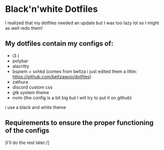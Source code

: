 # Black'n'white Dotfiles
I realized that my dotfiles needed an update but I was too lazy lol so I might as well redo them! 

## My dotfiles contain my configs of:
+ i3 (
+ polybar
+ alacritty
+ bspwm + sxhkd (comes from beltza i just edited them a little: https://github.com/beltzawoo/dotfiles)
+ zathura
+ discord custom css
+ gtk system theme
+ nvim (the config is a bit big but I will try to put it on github)

i use a black and white theme

## Requirements to ensure the proper functioning of the configs

[I'll do the rest later:/]
